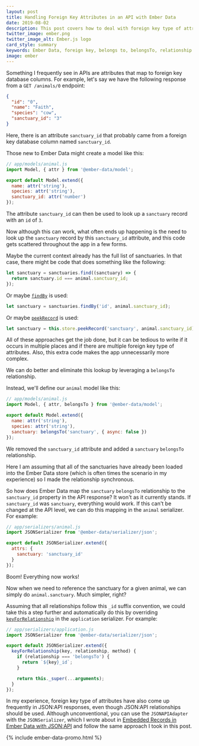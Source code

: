```yaml
---
layout: post
title: Handling Foreign Key Attributes in an API with Ember Data
date: 2019-08-02
description: This post covers how to deal with foreign key type of attributes in an API with Ember Data.
twitter_image: ember.png
twitter_image_alt: Ember.js logo
card_style: summary
keywords: Ember Data, foreign key, belongs to, belongsTo, relationship
image: ember
---
```


Something I frequently see in APIs are attributes that map to foreign key database columns. For example, let's say we have the following response from a `GET /animals/0` endpoint:

```json
{
  "id": "0",
  "name": "Faith",
  "species": "cow",
  "sanctuary_id": "3"
}
```

Here, there is an attribute `sanctuary_id` that probably came from a foreign key database column named `sanctuary_id`.

Those new to Ember Data might create a model like this:

```js
// app/models/animal.js
import Model, { attr } from '@ember-data/model';

export default Model.extend({
  name: attr('string'),
  species: attr('string'),
  sanctuary_id: attr('number')
});
```

The attribute `sanctuary_id` can then be used to look up a `sanctuary` record with an `id` of `3`.

Now although this can work, what often ends up happening is the need to look up the `sanctuary` record by this `sanctuary_id` attribute, and this code gets scattered throughout the app in a few forms.

Maybe the current context already has the full list of sanctuaries. In that case, there might be code that does something like the following:

```js
let sanctuary = sanctuaries.find((sanctuary) => {
  return sanctuary.id === animal.sanctuary_id;
});
```

Or maybe [`findBy`](https://api.emberjs.com/ember/3.11/classes/EmberArray/methods/findBy?anchor=findBy) is used:

```js
let sanctuary = sanctuaries.findBy('id', animal.sanctuary_id);
```

Or maybe [`peekRecord`](https://api.emberjs.com/ember-data/3.11/classes/Store/methods/peekRecord?anchor=peekRecord) is used:

```js
let sanctuary = this.store.peekRecord('sanctuary', animal.sanctuary_id);
```

All of these approaches get the job done, but it can be tedious to write if it occurs in multiple places and if there are multiple foreign key type of attributes. Also, this extra code makes the app unnecessarily more complex.

We can do better and eliminate this lookup by leveraging a `belongsTo` relationship.

Instead, we'll define our `animal` model like this:

```js
// app/models/animal.js
import Model, { attr, belongsTo } from '@ember-data/model';

export default Model.extend({
  name: attr('string'),
  species: attr('string'),
  sanctuary: belongsTo('sanctuary', { async: false })
});
```

We removed the `sanctuary_id` attribute and added a `sanctuary` `belongsTo` relationship.

Here I am assuming that all of the sanctuaries have already been loaded into the Ember Data store (which is often times the scenario in my experience) so I made the relationship synchronous.

So how does Ember Data map the `sanctuary` `belongsTo` relationship to the `sanctuary_id` property in the API response? It won't as it currently stands. If `sanctuary_id` was `sanctuary`, everything would work. If this can't be changed at the API level, we can do this mapping in the `animal` serializer. For example:

```js
// app/serializers/animal.js
import JSONSerializer from '@ember-data/serializer/json';

export default JSONSerializer.extend({
  attrs: {
    sanctuary: 'sanctuary_id'
  }
});
```

Boom! Everything now works!

Now when we need to reference the sanctuary for a given animal, we can simply do `animal.sanctuary`. Much simpler, right?

Assuming that all relationships follow this `_id` suffix convention, we could take this a step further and automatically do this by overriding [`keyForRelationship`](https://api.emberjs.com/ember-data/3.11/classes/JSONSerializer/methods/keyForRelationship?anchor=keyForRelationship) in the `application` serializer. For example:

```js
// app/serializers/application.js
import JSONSerializer from '@ember-data/serializer/json';

export default JSONSerializer.extend({
  keyForRelationship(key, relationship, method) {
    if (relationship === 'belongsTo') {
      return `${key}_id`;
    }

    return this._super(...arguments);
  }
});
```

In my experience, foreign key type of attributes have also come up frequently in JSON:API responses, even though JSON:API relationships should be used.  Although unconventional, you can use the `JSONAPIAdapter` with the `JSONSerializer`, which I wrote about in [Embedded Records in Ember Data with JSON:API](/2019/07/21/embedded-records-in-ember-data-with-json-api.html) and follow the same approach I took in this post.

{% include ember-data-promo.html %}
